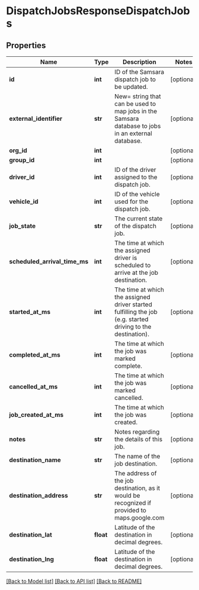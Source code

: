# DispatchJobsResponseDispatchJobs

## Properties
Name | Type | Description | Notes
------------ | ------------- | ------------- | -------------
**id** | **int** | ID of the Samsara dispatch job to be updated. | [optional] 
**external_identifier** | **str** | New&#x3D; string that can be used to map jobs in the Samsara database to jobs in an external database. | [optional] 
**org_id** | **int** |  | [optional] 
**group_id** | **int** |  | [optional] 
**driver_id** | **int** | ID of the driver assigned to the dispatch job. | [optional] 
**vehicle_id** | **int** | ID of the vehicle used for the dispatch job. | [optional] 
**job_state** | **str** | The current state of the dispatch job. | [optional] 
**scheduled_arrival_time_ms** | **int** | The time at which the assigned driver is scheduled to arrive at the job destination. | [optional] 
**started_at_ms** | **int** | The time at which the assigned driver started fulfilling the job (e.g. started driving to the destination). | [optional] 
**completed_at_ms** | **int** | The time at which the job was marked complete. | [optional] 
**cancelled_at_ms** | **int** | The time at which the job was marked cancelled. | [optional] 
**job_created_at_ms** | **int** | The time at which the job was created. | [optional] 
**notes** | **str** | Notes regarding the details of this job. | [optional] 
**destination_name** | **str** | The name of the job destination. | [optional] 
**destination_address** | **str** | The address of the job destination, as it would be recognized if provided to maps.google.com | [optional] 
**destination_lat** | **float** | Latitude of the destination in decimal degrees. | [optional] 
**destination_lng** | **float** | Latitude of the destination in decimal degrees. | [optional] 

[[Back to Model list]](../README.md#documentation-for-models) [[Back to API list]](../README.md#documentation-for-api-endpoints) [[Back to README]](../README.md)


